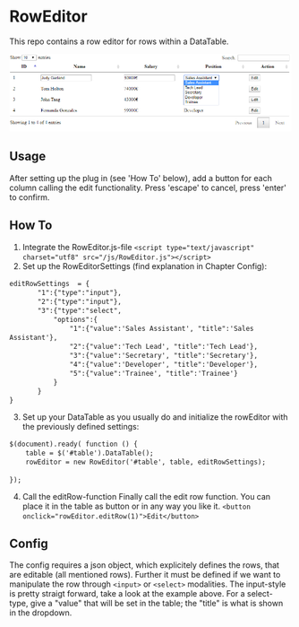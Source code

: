 # RowEditor
This repo contains a row editor for rows within a DataTable.

![alt text](https://github.com/JohnnyMoonlight/RowEditor/blob/master/img/screenshot.png)

## Usage

After setting up the plug in (see 'How To' below), add a button for each column calling the edit functionality. Press 'escape' to cancel, press 'enter' to confirm.

## How To

1. Integrate the RowEditor.js-file `<script type="text/javascript" charset="utf8" src="/js/RowEditor.js"></script>`
2. Set up the RowEditorSettings (find explanation in Chapter Config):
```
editRowSettings  = {
       "1":{"type":"input"},
       "2":{"type":"input"},
       "3":{"type":"select",
           "options":{
               "1":{"value":'Sales Assistant', "title":'Sales Assistant'},
               "2":{"value":'Tech Lead', "title":'Tech Lead'},
               "3":{"value":'Secretary', "title":'Secretary'},
               "4":{"value":'Developer', "title":'Developer'},
               "5":{"value":'Trainee', "title":'Trainee'}
           }
       }
}
```
3. Set up your DataTable as you usually do and initialize the rowEditor with the previously defined settings:
  ```
  $(document).ready( function () {
      table = $('#table').DataTable();
      rowEditor = new RowEditor('#table', table, editRowSettings);

  });
  ```

  4. Call the editRow-function
Finally call the edit row function. You can place it in the table as button or in any way you like it.
  `<button onclick="rowEditor.editRow(1)">Edit</button>`

## Config

The config requires a json object, which explicitely defines the rows, that are editable (all mentioned rows).
Further it must be defined if we want to manipulate the row through `<input>` or `<select>` modalities.
The input-style is pretty straigt forward, take a look at the example above. For a select-type, give a "value" that will be set in the table; the "title" is what is shown in the dropdown.
